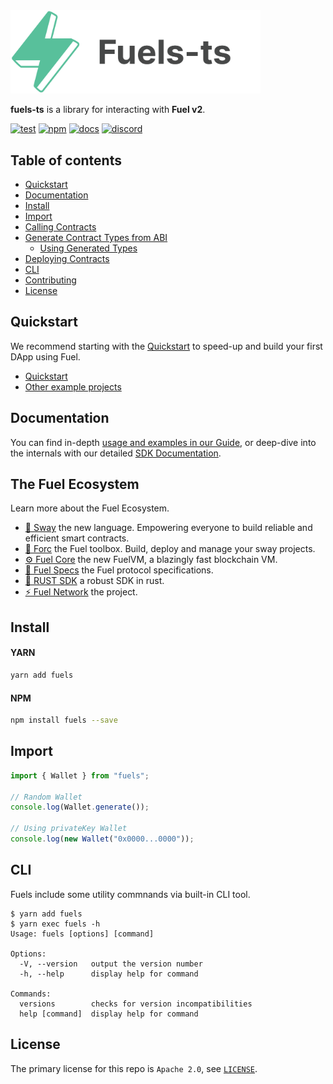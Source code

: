 <picture>
    <source media="(prefers-color-scheme: dark)" srcset="./docs/assets/fuels-ts-logo-dark.png">
    <img alt="Fuels-ts SDK logo" width="400px" src="./docs/assets/fuels-ts-logo-light.png">
</picture>

**fuels-ts** is a library for interacting with **Fuel v2**.

[![test](https://github.com/FuelLabs/fuels-ts/actions/workflows/test.yaml/badge.svg)](https://github.com/FuelLabs/fuels-ts/actions/workflows/test.yaml)
[![npm](https://img.shields.io/npm/v/fuels)](https://www.npmjs.com/package/fuels)
[![docs](https://img.shields.io/badge/docs-fuels.ts-brightgreen.svg?style=flat)](https://fuellabs.github.io/fuels-ts/)
[![discord](https://img.shields.io/badge/chat%20on-discord-orange?&logo=discord&logoColor=ffffff&color=7389D8&labelColor=6A7EC2)](https://discord.gg/xfpK4Pe)

## Table of contents

- [Quickstart](https://fuellabs.github.io/fuel-docs/master/developer-quickstart.htmll)
- [Documentation](https://fuellabs.github.io/fuels-ts)
- [Install](#install)
- [Import](#import)
- [Calling Contracts](https://fuellabs.github.io/fuels-ts/guide/calling-contracts)
- [Generate Contract Types from ABI](https://fuellabs.github.io/fuels-ts/guide/contracts/generate-contract-types-from-abi)
  - [Using Generated Types](https://fuellabs.github.io/fuels-ts/guide/types/using-generated-types)
- [Deploying Contracts](https://fuellabs.github.io/fuels-ts/guide/contracts/deploying-contracts)
- [CLI](/#CLI)
- [Contributing](./docs/CONTRIBUTING.md)
- [License](#license)

## Quickstart

We recommend starting with the [Quickstart](https://fuellabs.github.io/fuel-docs/master/developer-quickstart.html) to speed-up and build your first DApp using Fuel.

- [Quickstart](https://fuellabs.github.io/fuel-docs/master/developer-quickstart.html)
- [Other example projects](https://github.com/FuelLabs/sway-applications)

## Documentation

You can find in-depth [usage and examples in our Guide](https://fuellabs.github.io/fuels-ts/guide), or deep-dive into the internals with our detailed [SDK Documentation](https://fuellabs.github.io/fuels-ts).

## The Fuel Ecosystem

Learn more about the Fuel Ecosystem.

- [🌴 Sway](https://fuellabs.github.io/sway/) the new language. Empowering everyone to build reliable and efficient smart contracts.
- [🧰 Forc](https://fuellabs.github.io/sway/v0.30.1/forc/index.html) the Fuel toolbox. Build, deploy and manage your sway projects.
- [⚙️ Fuel Core](https://github.com/FuelLabs/fuel-core) the new FuelVM, a blazingly fast blockchain VM.
- [🔗 Fuel Specs](https://github.com/FuelLabs/fuel-specs) the Fuel protocol specifications.
- [🦀 RUST SDK](https://github.com/FuelLabs/fuels-rs) a robust SDK in rust.
- [⚡ Fuel Network](https://fuel.network/) the project.

## Install

#### YARN

```sh
yarn add fuels
```

#### NPM

```sh
npm install fuels --save
```

## Import

```ts
import { Wallet } from "fuels";

// Random Wallet
console.log(Wallet.generate());

// Using privateKey Wallet
console.log(new Wallet("0x0000...0000"));
```

## CLI

Fuels include some utility commnands via built-in CLI tool.

```console
$ yarn add fuels
$ yarn exec fuels -h
Usage: fuels [options] [command]

Options:
  -V, --version   output the version number
  -h, --help      display help for command

Commands:
  versions        checks for version incompatibilities
  help [command]  display help for command
```

## License

The primary license for this repo is `Apache 2.0`, see [`LICENSE`](./LICENSE).
